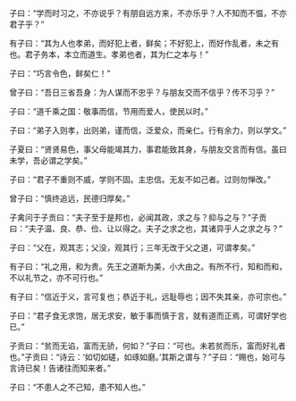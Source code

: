 子曰：“学而时习之，不亦说乎？有朋自远方来，不亦乐乎？人不知而不愠，不亦君子乎？”

有子曰：“其为人也孝弟，而好犯上者，鲜矣；不好犯上，而好作乱者，未之有也。君子务本，本立而道生。孝弟也者，其为仁之本与！”

子曰：“巧言令色，鲜矣仁！”

曾子曰：“吾日三省吾身：为人谋而不忠乎？与朋友交而不信乎？传不习乎？”

子曰：“道千乘之国：敬事而信，节用而爱人，使民以时。”

子曰：“弟子入则孝，出则弟，谨而信，泛爱众，而亲仁。行有余力，则以学文。”

子夏曰：“贤贤易色，事父母能竭其力，事君能致其身，与朋友交言而有信。虽曰未学，吾必谓之学矣。”

子曰：“君子不重则不威，学则不固。主忠信。无友不如己者。过则勿惮改。”

曾子曰：“慎终追远，民德归厚矣。”

子禽问于子贡曰：“夫子至于是邦也，必闻其政，求之与？抑与之与？”子贡曰：“夫子温、良、恭、俭、让以得之。夫子之求之也，其诸异乎人之求之与？”

子曰：“父在，观其志；父没，观其行；三年无改于父之道，可谓孝矣。”

有子曰：“礼之用，和为贵。先王之道斯为美，小大由之。有所不行，知和而和，不以礼节之，亦不可行也。”

有子曰：“信近于义，言可复也；恭近于礼，远耻辱也；因不失其亲，亦可宗也。”

子曰：“君子食无求饱，居无求安，敏于事而慎于言，就有道而正焉，可谓好学也已。”

子贡曰：“贫而无谄，富而无骄，何如？”子曰：“可也。未若贫而乐，富而好礼者也。”子贡曰：“诗云：‘如切如磋，如琢如磨。’其斯之谓与？”子曰：“赐也，始可与言诗已矣！告诸往而知来者。”

子曰：“不患人之不己知，患不知人也。”